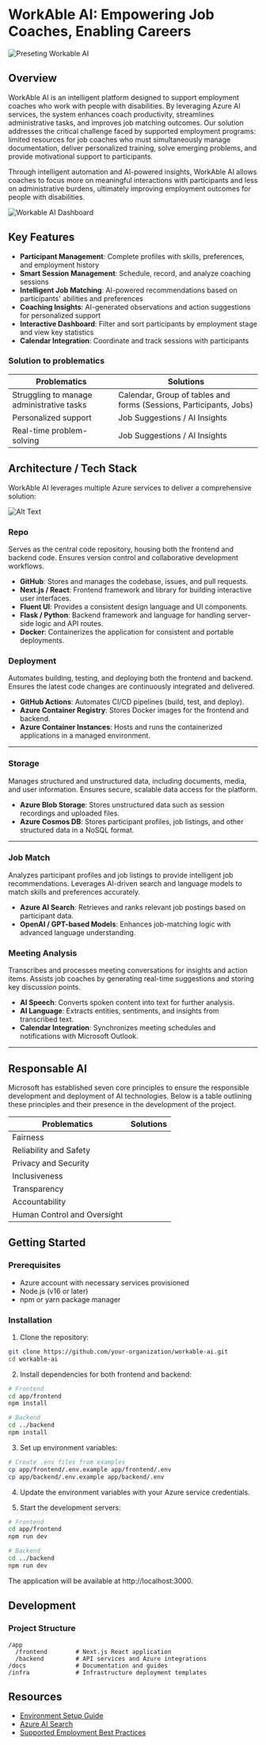 # WorkAble AI: Empowering Job Coaches, Enabling Careers

![Preseting Workable AI](./assets/main_page_rounded.png)

## Overview

WorkAble AI is an intelligent platform designed to support employment coaches who work with people with disabilities. By leveraging Azure AI services, the system enhances coach productivity, streamlines administrative tasks, and improves job matching outcomes. Our solution addresses the critical challenge faced by supported employment programs: limited resources for job coaches who must simultaneously manage documentation, deliver personalized training, solve emerging problems, and provide motivational support to participants.

Through intelligent automation and AI-powered insights, WorkAble AI allows coaches to focus more on meaningful interactions with participants and less on administrative burdens, ultimately improving employment outcomes for people with disabilities.

![Workable AI Dashboard](./assets/dashboard_rounded.png)

## Key Features

- **Participant Management**: Complete profiles with skills, preferences, and employment history
- **Smart Session Management**: Schedule, record, and analyze coaching sessions
- **Intelligent Job Matching**: AI-powered recommendations based on participants' abilities and preferences
- **Coaching Insights**: AI-generated observations and action suggestions for personalized support
- **Interactive Dashboard**: Filter and sort participants by employment stage and view key statistics
- **Calendar Integration**: Coordinate and track sessions with participants

### Solution to problematics

| **Problematics**                          | **Solutions**                                                      |
| ----------------------------------------- | ------------------------------------------------------------------ |
| Struggling to manage administrative tasks | Calendar, Group of tables and forms (Sessions, Participants, Jobs) |
| Personalized support                      | Job Suggestions / AI Insights                                      |
| Real-time problem-solving                 | Job Suggestions / AI Insights                                      |


## Architecture / Tech Stack

WorkAble AI leverages multiple Azure services to deliver a comprehensive solution:

![Alt Text](./assets/architecture_rounded.png)

### Repo

Serves as the central code repository, housing both the frontend and backend code. Ensures version control and collaborative development workflows.

- **GitHub**: Stores and manages the codebase, issues, and pull requests.  
- **Next.js / React**: Frontend framework and library for building interactive user interfaces.  
- **Fluent UI**: Provides a consistent design language and UI components.  
- **Flask / Python**: Backend framework and language for handling server-side logic and API routes.  
- **Docker**: Containerizes the application for consistent and portable deployments.

### Deployment

Automates building, testing, and deploying both the frontend and backend. Ensures the latest code changes are continuously integrated and delivered.

- **GitHub Actions**: Automates CI/CD pipelines (build, test, and deploy).  
- **Azure Container Registry**: Stores Docker images for the frontend and backend.  
- **Azure Container Instances**: Hosts and runs the containerized applications in a managed environment.

---

### Storage

Manages structured and unstructured data, including documents, media, and user information. Ensures secure, scalable data access for the platform.

- **Azure Blob Storage**: Stores unstructured data such as session recordings and uploaded files.  
- **Azure Cosmos DB**: Stores participant profiles, job listings, and other structured data in a NoSQL format.

---

### Job Match

Analyzes participant profiles and job listings to provide intelligent job recommendations. Leverages AI-driven search and language models to match skills and preferences accurately.

- **Azure AI Search**: Retrieves and ranks relevant job postings based on participant data.  
- **OpenAI / GPT-based Models**: Enhances job-matching logic with advanced language understanding.


### Meeting Analysis
  
Transcribes and processes meeting conversations for insights and action items. Assists job coaches by generating real-time suggestions and storing key discussion points.

- **AI Speech**: Converts spoken content into text for further analysis.  
- **AI Language**: Extracts entities, sentiments, and insights from transcribed text.  
- **Calendar Integration**: Synchronizes meeting schedules and notifications with Microsoft Outlook.

---

## Responsable AI

Microsoft has established seven core principles to ensure the responsible development and deployment of AI technologies. Below is a table outlining these principles and their presence in the development of the project.

| **Problematics**                 | **Solutions**                                                      |
|----------------------------------|-------------------------------------------------------------------|
| Fairness                         |                                                                   |
| Reliability and Safety           |                                                                   |
| Privacy and Security             |                                                                   |
| Inclusiveness                    |                                                                   |
| Transparency                     |                                                                   |
| Accountability                   |                                                                   |
| Human Control and Oversight     |                                                                   |

## Getting Started

### Prerequisites

- Azure account with necessary services provisioned
- Node.js (v16 or later)
- npm or yarn package manager

### Installation

1. Clone the repository:

```bash
git clone https://github.com/your-organization/workable-ai.git
cd workable-ai
```

2. Install dependencies for both frontend and backend:

```bash
# Frontend
cd app/frontend
npm install

# Backend
cd ../backend
npm install
```

3. Set up environment variables:

```bash
# Create .env files from examples
cp app/frontend/.env.example app/frontend/.env
cp app/backend/.env.example app/backend/.env
```

4. Update the environment variables with your Azure service credentials.

5. Start the development servers:

```bash
# Frontend
cd app/frontend
npm run dev

# Backend
cd ../backend
npm run dev
```

The application will be available at http://localhost:3000.

## Development

### Project Structure

```
/app
  /frontend        # Next.js React application
  /backend         # API services and Azure integrations
/docs              # Documentation and guides
/infra             # Infrastructure deployment templates
```


## Resources

- [Environment Setup Guide](./docs/environment-setup.md)
- [Azure AI Search](https://learn.microsoft.com/azure/search/search-what-is-azure-search)
- [Supported Employment Best Practices](./docs/supported_employment/)
